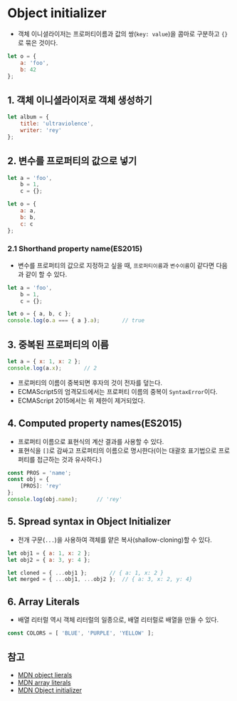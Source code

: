 # Object initializer

- 객체 이니셜라이저는 프로퍼티이름과 값의 쌍(`key: value`)을 콤마로 구분하고 `{}`로 묶은 것이다.

```js
let o = {
    a: 'foo',
    b: 42
};
```



## 1. 객체 이니셜라이저로 객체 생성하기

```js
let album = {
    title: 'ultraviolence',
    writer: 'rey'
};
```



## 2. 변수를 프로퍼티의 값으로 넣기

```js
let a = 'foo',
    b = 1,
    c = {};

let o = {
    a: a,
    b: b,
    c: c
};
```



### 2.1 Shorthand property name(ES2015)

- 변수를 프로퍼티의 값으로 지정하고 싶을 때, `프로퍼티이름`과 `변수이름`이 같다면 다음과 같이 할 수 있다.

```js
let a = 'foo',
    b = 1,
    c = {};

let o = { a, b, c };
console.log(o.a === { a }.a);		// true
```



## 3. 중복된 프로퍼티의 이름

```js
let a = { x: 1, x: 2 };
console.log(a.x);		// 2
```

- 프로퍼티의 이름이 중복되면 후자의 것이 전자를 덮는다.
- ECMAScript5의 엄격모드에서는 프로퍼티 이름의 중복이 `SyntaxError`이다.
- ECMAScript 2015에서는 위 제한이 제거되었다.



## 4. Computed property names(ES2015)

- 프로퍼티 이름으로 표현식의 계산 결과를 사용할 수 있다. 
- 표현식을 `[]`로 감싸고 프로퍼티의 이름으로 명시한다(이는 대괄호 표기법으로 프로퍼티를 접근하는 것과 유사하다.)

```js
const PROS = 'name';
const obj = {
    [PROS]: 'rey'
};
console.log(obj.name);		// 'rey'
```



## 5. Spread syntax in Object Initializer

- 전개 구문(`...`)을 사용하여 객체를 얕은 복사(shallow-cloning)할 수 있다.

```js
let obj1 = { a: 1, x: 2 };
let obj2 = { a: 3, y: 4 };

let cloned = { ...obj1 };		// { a: 1, x: 2 }
let merged = { ...obj1, ...obj2 };	// { a: 3, x: 2, y: 4}
```



## 6. Array Literals

- 배열 리터럴 역시 객체 리터럴의 일종으로, 배열 리터럴로 배열을 만들 수 있다.

```js
const COLORS = [ 'BLUE', 'PURPLE', 'YELLOW' ];
```



## 참고

- [MDN object lierals](https://developer.mozilla.org/en-US/docs/Web/JavaScript/Guide/Grammar_and_types#object_literals)
- [MDN array literals](https://developer.mozilla.org/en-US/docs/Web/JavaScript/Guide/Grammar_and_types#array_literals)
- [MDN Object initializer](https://developer.mozilla.org/en-US/docs/Web/JavaScript/Reference/Operators/Object_initializer)
